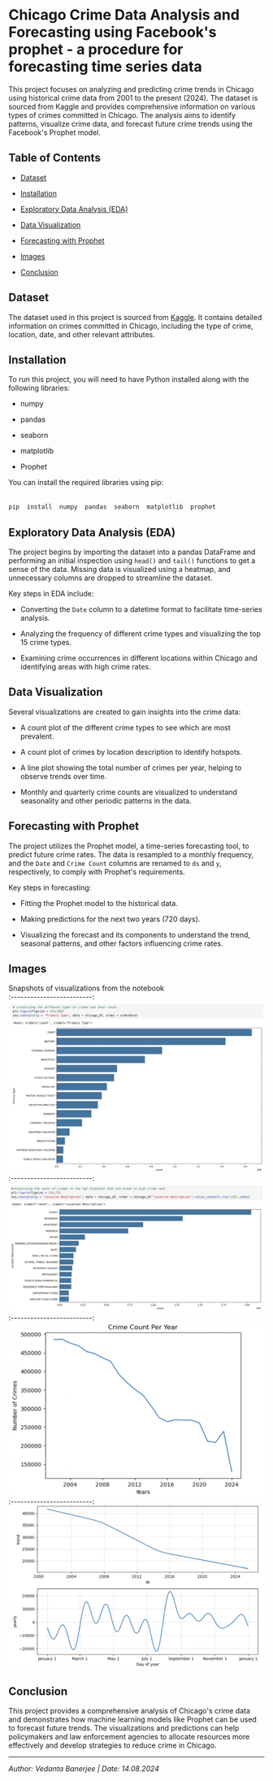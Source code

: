 # Chicago Crime Data Analysis and Forecasting using Facebook's prophet - a procedure for forecasting time series data
This project focuses on analyzing and predicting crime trends in Chicago using historical crime data from 2001 to the present (2024). The dataset is sourced from Kaggle and provides comprehensive information on various types of crimes committed in Chicago. The analysis aims to identify patterns, visualize crime data, and forecast future crime trends using the Facebook's Prophet model.

  

## Table of Contents

- [Dataset](#dataset)

- [Installation](#installation)

- [Exploratory Data Analysis (EDA)](#exploratory-data-analysis-eda)

- [Data Visualization](#data-visualization)

- [Forecasting with Prophet](#forecasting-with-prophet)

- [Images](#images)

- [Conclusion](#conclusion)

  

## Dataset

The dataset used in this project is sourced from [Kaggle](https://www.kaggle.com/datasets/adelanseur/crimes-2001-to-present-chicago). It contains detailed information on crimes committed in Chicago, including the type of crime, location, date, and other relevant attributes.

  

## Installation

To run this project, you will need to have Python installed along with the following libraries:

  

- numpy

- pandas

- seaborn

- matplotlib

- Prophet

  

You can install the required libraries using pip:

  

```bash

pip  install  numpy  pandas  seaborn  matplotlib  prophet

```

  

## Exploratory Data Analysis (EDA)

The project begins by importing the dataset into a pandas DataFrame and performing an initial inspection using `head()` and `tail()` functions to get a sense of the data. Missing data is visualized using a heatmap, and unnecessary columns are dropped to streamline the dataset.

  

Key steps in EDA include:

- Converting the `Date` column to a datetime format to facilitate time-series analysis.

- Analyzing the frequency of different crime types and visualizing the top 15 crime types.

- Examining crime occurrences in different locations within Chicago and identifying areas with high crime rates.

  

## Data Visualization

Several visualizations are created to gain insights into the crime data:

- A count plot of the different crime types to see which are most prevalent.

- A count plot of crimes by location description to identify hotspots.

- A line plot showing the total number of crimes per year, helping to observe trends over time.

- Monthly and quarterly crime counts are visualized to understand seasonality and other periodic patterns in the data.

  

## Forecasting with Prophet

The project utilizes the Prophet model, a time-series forecasting tool, to predict future crime rates. The data is resampled to a monthly frequency, and the `Date` and `Crime Count` columns are renamed to `ds` and `y`, respectively, to comply with Prophet's requirements.

  

Key steps in forecasting:

- Fitting the Prophet model to the historical data.

- Making predictions for the next two years (720 days).

- Visualizing the forecast and its components to understand the trend, seasonal patterns, and other factors influencing crime rates.


## Images

Snapshots of visualizations from the notebook                
:-------------------------:
![visualization the different types of crimes and their count](/Images/01.png)     
:-------------------------:
![visualization the count of crimes in the top locations that are prone to high crime rate](/Images/02.png)  
:-------------------------:
![crime count per year](/Images/03.png)  
:-------------------------:
![predicted trend](/Images/04.png)  

## Conclusion

This project provides a comprehensive analysis of Chicago's crime data and demonstrates how machine learning models like Prophet can be used to forecast future trends. The visualizations and predictions can help policymakers and law enforcement agencies to allocate resources more effectively and develop strategies to reduce crime in Chicago.

  

---

  

*Author: Vedanta Banerjee | Date: 14.08.2024*
